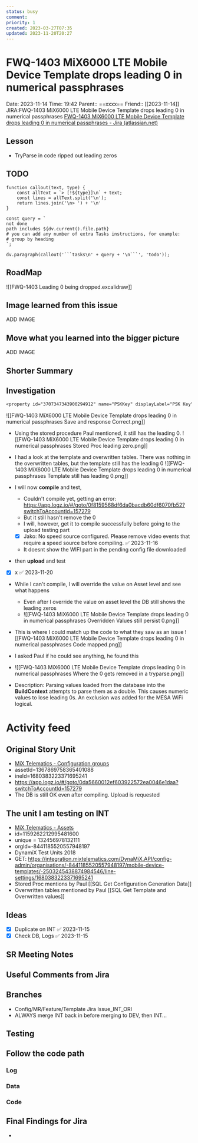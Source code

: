 ```yaml
---
status: busy
comment: 
priority: 1
created: 2023-03-27T07:35
updated: 2023-11-20T20:27
---
```


# FWQ-1403 MiX6000 LTE Mobile Device Template drops leading 0 in numerical passphrases

Date: 2023-11-14 Time: 19:42
Parent:: ==xxxx==
Friend:: [[2023-11-14]]
JIRA:FWQ-1403 MiX6000 LTE Mobile Device Template drops leading 0 in numerical passphrases
[FWQ-1403 MiX6000 LTE Mobile Device Template drops leading 0 in numerical passphrases - Jira (atlassian.net)](https://csojiramixtelematics.atlassian.net/browse/FWQ-1403)


## Lesson

- TryParse in code ripped out leading zeros

## TODO
```dataviewjs
function callout(text, type) {
    const allText = `> [!${type}]\n` + text;
    const lines = allText.split('\n');
    return lines.join('\n> ') + '\n'
}

const query = `
not done
path includes ${dv.current().file.path}
# you can add any number of extra Tasks instructions, for example:
# group by heading
`;

dv.paragraph(callout('```tasks\n' + query + '\n```', 'todo'));
```

## RoadMap

![[FWQ-1403 Leading 0 being dropped.excalidraw]]

## Image learned from this issue

ADD IMAGE

## Move what you learned into the bigger picture

ADD IMAGE

## Shorter Summary



## Investigation

```txt
<property id="3707347343900294912" name="PSKKey" displayLabel="PSK Key" description="Key to be used when authenticating. This is only used when WPA Pre-Shared Key is the selected wireless encryption mode." format="18" uisortorder="2900400" requiredProperty="WEPKeyMode" />

```

![[FWQ-1403 MiX6000 LTE Mobile Device Template drops leading 0 in numerical passphrases Save and response Correct.png]]

- Using the stored procedure Paul mentioned, it still has the leading 0.
![[FWQ-1403 MiX6000 LTE Mobile Device Template drops leading 0 in numerical passphrases Stored Proc leading zero.png]]

- I had a look at the template and overwritten tables. There was nothing in the overwritten tables, but the template still has the leading 0
![[FWQ-1403 MiX6000 LTE Mobile Device Template drops leading 0 in numerical passphrases Template still has leading 0.png]]

- I will now **compile** and test,  
	- Couldn't compile yet, getting an error: https://app.logz.io/#/goto/0f8159568df6da0bacdb60df6070fb52?switchToAccountId=157279
	- But it still hasn't remove the 0
	- I will, however, get it to compile successfully before going to the upload testing part
	- [x] Jako: No speed source configured. Please remove video events that require a speed source before compiling. ✅ 2023-11-16
	- It doesnt show the WIFI part in the pending config file downloaded
- then **upload** and test
- [x] x ✅ 2023-11-20
- While I can't compile, I will override the value on Asset level and see what happens
	- Even after I override the value on asset level the DB still shows the leading zeros
	- ![[FWQ-1403 MiX6000 LTE Mobile Device Template drops leading 0 in numerical passphrases Overridden Values still persist 0.png]]

- This is where I could match up the code to what they saw as an issue
![[FWQ-1403 MiX6000 LTE Mobile Device Template drops leading 0 in numerical passphrases Code mapped.png]]

- I asked Paul if he could see anything, he found this
- ![[FWQ-1403 MiX6000 LTE Mobile Device Template drops leading 0 in numerical passphrases Where the 0 gets removed in a tryparse.png]]
- Description: Parsing values loaded from the database into the **BuildContext** attempts to parse them as a double. This causes numeric values to lose leading 0s. An exclusion was added for the MESA WiFi logical.

# Activity feed
## Original Story Unit

- [MiX Telematics - Configuration groups](https://integration.mixtelematics.com/#/config-admin/configuration-groups/asset/mobile-device/edit?assetId=1367869758365401088&lineId=1680383223371695241)
- assetId=1367869758365401088
- ineId=1680383223371695241
- https://app.logz.io/#/goto/0da5660012ef603922572ea0046e1daa?switchToAccountId=157279
- The DB is still OK even after compiling. Upload is requested

## The unit I am testing on INT

- [MiX Telematics - Assets](https://integration.mixtelematics.com/#/fleet-admin/asset/details?id=1159262212995481600&orgId=-8441185520557948197)
- id=1159262212995481600
- unique = 132456978132111
- orgId=-8441185520557948197
- DynamiX Test Units 2018
- GET: https://integration.mixtelematics.com/DynaMiX.API/config-admin/organisations/-8441185520557948197/mobile-device-templates/-2503245438874984546/line-settings/1680383223371695241
- Stored Proc mentions by Paul
[[SQL Get Configuration Generation Data]]
- Overwritten tables mentioned by Paul
[[SQL Get Template and Overwritten values]]
## Ideas

- [x] Duplicate on INT ✅ 2023-11-15
- [x] Check DB, Logs ✅ 2023-11-15

## SR Meeting Notes


## Useful Comments from Jira


## Branches

- Config/MR/Feature/Template Jira Issue_INT_ORI
- ALWAYS merge INT back in before merging to DEV, then INT...

## Testing



## Follow the code path

### Log


### Data


### Code


## Final Findings for Jira

- 
